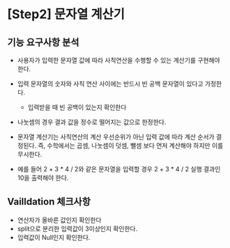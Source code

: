 **[Step2] 문자열 계산기**
=====================
 기능 요구사항 분석
 --
  - 사용자가 입력한 문자열 값에 따라 사칙연산을 수행할 수 있는 계산기를 구현해야 한다.

  - 입력 문자열의 숫자와 사칙 연산 사이에는 반드시 빈 공백 문자열이 있다고 가정한다.
    - 입력받을 때 빈 공백이 있는지 확인한다 
  - 나눗셈의 경우 결과 값을 정수로 떨어지는 값으로 한정한다.
  
  - 문자열 계산기는 사칙연산의 계산 우선순위가 아닌 입력 값에 따라 계산 순서가 결정된다. 즉, 수학에서는 곱셈, 나눗셈이 덧셈, 뺄셈 보다 먼저 계산해야 하지만 이를 무시한다.
  
  - 예를 들어 2 + 3 * 4 / 2와 같은 문자열을 입력할 경우 2 + 3 * 4 / 2 실행 결과인 10을 출력해야 한다.
  
   
 Vailldation 체크사항
 --
  - 연산자가 올바른 값인지 확인한다
  - split으로 분리한 입력값이 3이상인지 확인한다.
  - 입력값이 Null인지 확인한다.

